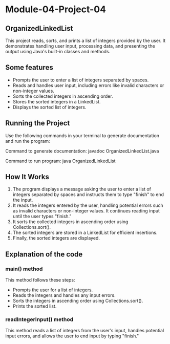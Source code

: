 # Module-04-Project-04

## OrganizedLinkedList

This project reads, sorts, and prints a list of integers provided by the user. It demonstrates handling user input, processing data, and presenting the output using Java's built-in classes and methods.

## Some features

- Prompts the user to enter a list of integers separated by spaces.
- Reads and handles user input, including errors like invalid characters or non-integer values.
- Sorts the collected integers in ascending order.
- Stores the sorted integers in a LinkedList.
- Displays the sorted list of integers.

## Running the Project

Use the following commands in your terminal to generate documentation and run the program:

Command to generate documentation:
javadoc OrganizedLinkedList.java

Command to run program:
java OrganizedLinkedList

## How It Works

1. The program displays a message asking the user to enter a list of integers separated by spaces and instructs them to type "finish" to end the input.
2. It reads the integers entered by the user, handling potential errors such as invalid characters or non-integer values. It continues reading input until the user types "finish."
3. It sorts the collected integers in ascending order using Collections.sort().
4. The sorted integers are stored in a LinkedList for efficient insertions.
5. Finally, the sorted integers are displayed.

## Explanation of the code

### main() method

This method follows these steps:

- Prompts the user for a list of integers.
- Reads the integers and handles any input errors.
- Sorts the integers in ascending order using Collections.sort().
- Prints the sorted list.

### readIntegerInput() method

This method reads a list of integers from the user's input, handles potential input errors, and allows the user to end input by typing "finish."
